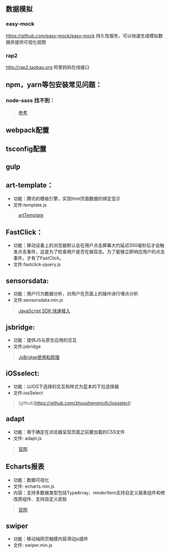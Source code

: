 
## 数据模拟
### easy-mock
https://github.com/easy-mock/easy-mock
持久性服务，可以快速生成模拟数据并提供可视化视图
### rap2
http://rap2.taobao.org
阿里妈妈在线接口
### 
## npm，yarn等包安装常见问题：
### node-sass 找不到：
> [参考](https://segmentfault.com/a/1190000010984731)
## webpack配置


## tsconfig配置

## gulp

## art-template：
* 功能：腾讯的模板引擎，实现html页面数据的绑定显示
* 文件:template.js
> [artTemplate](https://www.cnblogs.com/qinbb/p/7240627.html)

## FastClick：
* 功能：移动设备上的浏览器默认会在用户点击屏幕大约延迟300毫秒后才会触发点击事件，这是为了检查用户是否在做双击。为了能够立即响应用户的点击事件，才有了FastClick。
* 文件:fastclick-jquery.js

## sensorsdata:
* 功能：用户行为数据分析，对用户在页面上的操作进行埋点分析
* 文件:sensorsdata.min.js
> [JavaScript SDK 快速接入](https://sensorsdata.cn/manual/fast_access_js.html)

## jsbridge:
* 功能：提供JS与原生应用的交互
* 文件:jsbridge
> [JsBridge使用和原理](https://www.jianshu.com/p/910e058a1d63)

## iOSselect:
* 功能：以IOS下选择的交互和样式为蓝本的下拉选择器
* 文件:iosSelect
> [github]https://github.com/zhoushengmufc/iosselect)

## adapt
* 功能：用于确定在浏览器呈现页面之前要加载的CSS文件
* 文件: adapt.js
> [官网](https://adapt.960.gs/)

## Echarts报表
* 功能：数据可视化
* 文件: echarts.min.js
* 内容：支持多数据类型包括TypeArray、renderItem支持自定义报表组件和修改原组件、支持自定义皮肤
> [官网](http://echarts.baidu.com)

## swiper
* 功能：移动端网页触摸内容滑动js插件
* 文件: swiper.min.js